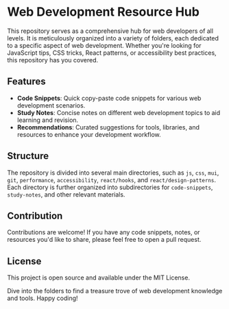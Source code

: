# Web Development Resource Hub

This repository serves as a comprehensive hub for web developers of all levels. It is meticulously organized into a variety of folders, each dedicated to a specific aspect of web development. Whether you're looking for JavaScript tips, CSS tricks, React patterns, or accessibility best practices, this repository has you covered.

## Features

- **Code Snippets**: Quick copy-paste code snippets for various web development scenarios.
- **Study Notes**: Concise notes on different web development topics to aid learning and revision.
- **Recommendations**: Curated suggestions for tools, libraries, and resources to enhance your development workflow.

## Structure

The repository is divided into several main directories, such as `js`, `css`, `mui`, `git`, `performance`, `accessibility`, `react/hooks`, and `react/design-patterns`. Each directory is further organized into subdirectories for `code-snippets`, `study-notes`, and other relevant materials.

## Contribution

Contributions are welcome! If you have any code snippets, notes, or resources you'd like to share, please feel free to open a pull request.

## License

This project is open source and available under the MIT License.

Dive into the folders to find a treasure trove of web development knowledge and tools. Happy coding!
